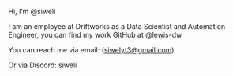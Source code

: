 Hi, I’m @siweli

I am an employee at Driftworks as a Data Scientist and Automation Engineer, you can find my work GitHub at @lewis-dw

You can reach me via email: (siwelyt3@gmail.com)

Or via Discord: siweli
